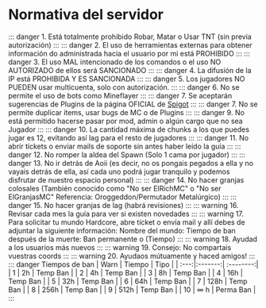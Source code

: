 # Normativa del servidor
::: danger 1.
Está totalmente prohibido Robar, Matar o Usar TNT (sin previa autorización)
:::
::: danger 2.
El uso de herramientas externas para obtener información do administrada hacia el usuario por mi está PROHIBIDO
:::
::: danger 3.
El uso MAL intencionado de los comandos o el uso NO AUTORIZADO de ellos será SANCIONADO
:::
::: danger 4.
La difusión de la IP está PROHIBIDA Y ES SANCIONADA
:::
::: danger 5.
Los jugadores NO PUEDEN usar multicuenta, solo con autorización.
:::
::: danger 6.
No se permite el uso de bots como Mineflayer
:::
::: danger 7.
Se aceptarán sugerencias de Plugins de la página OFICIAL de [Spigot](https://www.spigotmc.org/resources/)
:::
::: danger 7.
No se permite duplicar ítems, usar bugs de MC o de Plugins
:::
::: danger 9.
No está permitido hacerse pasar por mod, admin o algún cargo que no sea Jugador
:::
::: danger 10.
La cantidad máxima de chunks a los que puedes jugar es 12, evitando así lag para el resto de jugadores
:::
::: danger 11.
No abrir tíckets o enviar mails de soporte sin antes haber leído la guía
:::
::: danger 12.
No romper la aldea del Spawn (Solo 1 cama por jugador)
:::
::: danger 13.
No ir detrás de Aoii (es decir, no os pongais pegados a ella y no vayais detrás de ella, así cada uno podrá jugar tranquilo y podemos disfrutar de nuestro espacio personal)
:::
::: danger 14.
No hacer granjas colosales (También conocido como "No ser ElRichMC" o "No ser ElGranjasMC" Referencia: Oroggeddon/Permutador Metalúrgico)
:::
::: danger 15.
No hacer granjas de lag (habrá revisiones)
:::
::: warning 16.
Revisar cada mes la guía para ver si existen novedades
:::
::: warning 17.
Para solicitar tu mundo Hardcore, abre tícket o envía mail y allí debes de adjuntar la siguiente información:
Nombre del mundo:
Tiempo de ban después de la muerte: Ban permanente o (Tiempo)
:::
::: warning 18.
Ayudad a los usuarios más nuevos
:::
::: warning 19.
Consejo: No compartais vuestras coords
:::
::: warning 20.
Ayudaos mútuamente y haced amigos!
:::
::: danger Tiempos de ban
| Warn | Tiempo  | Tipo      |
| :---:|:-------:| :--------:|
| 1    | 2h      | Temp Ban  |
| 2    | 4h      | Temp Ban  |
| 3    | 8h      | Temp Ban  |
| 4    | 16h     | Temp Ban  |
| 5    | 32h     | Temp Ban  | 
| 6    | 64h     | Temp Ban  | 
| 7    | 128h    | Temp Ban  |
| 8    | 256h    | Temp Ban  |
| 9    | 512h    | Temp Ban  |
| 10   | ∞ h     | Perma Ban |
:::